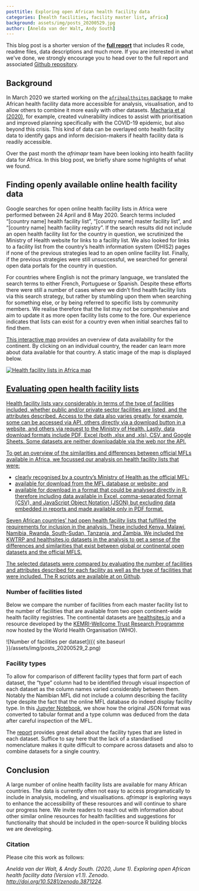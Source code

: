 ```yaml
---
posttitle: Exploring open African health facility data
categories: [health facilities, facility master list, africa]
background: assets/img/posts_20200529.jpg
author: [Anelda van der Walt, Andy South]
---
```


This blog post is a shorter version of the **[full report](https://rpubs.com/anelda/african-mfls)** that includes R code, readme files, data descriptions and much more. If you are interested in what we've done, we strongly encourage you to head over to the full report and associated [Github repository](https://github.com/anelda/african-open-mfls/). 

## Background
In March 2020 we started working on the [`afrihealthsites` package](http://afrimapr.org/code) to make African health facility data more accessible for analysis, visualisation, and to allow others to combine it more easily with other datasets. [Macharia et al (2020)](https://www.medrxiv.org/content/10.1101/2020.05.27.20113803v1), for example, created vulnerability indices to assist with prioritisation and improved planning specifically with the COVID-19 epidemic, but also beyond this crisis. This kind of data can be overlayed onto health facility data to identify gaps and inform decision-makers if health facility data is readily accessible.

Over the past month the _afrimapr_ team have been looking into health facility data for Africa. In this blog post, we briefly share some highlights of what we found.

## Finding openly available online health facility data

Google searches for open online health facility lists in Africa were performed between 24 April and 8 May 2020. Search terms included “[country name] health facility list”, “[country name] master facility list”, and “[country name] health facility registry”. If the search results did not include an open health facility list for the country in question, we scrutinized the Ministry of Health website for links to a facility list. We also looked for links to a facility list from the country’s health information system (DHIS2) pages if none of the previous strategies lead to an open online facility list. Finally, if the previous strategies were still unsuccessful, we searched for general open data portals for the country in question.

For countries where English is not the primary language, we translated the search terms to either French, Portuguese or Spanish. Despite these efforts there were still a number of cases where we didn’t find health facility lists via this search strategy, but rather by stumbling upon them when searching for something else, or by being referred to specific lists by community members. We realise therefore that the list may not be comprehensive and aim to update it as more open facility lists come to the fore. Our experience indicates that lists can exist for a country even when initial searches fail to find them.

[This interactive map](https://rpubs.com/anelda/health-facility-lists-africa-map) provides an overview of data availability for the continent. By clicking on an individual country, the reader can learn more about data available for that country. A static image of the map is displayed below.

<a href="https://rpubs.com/anelda/health-facility-lists-africa-map"><img src="{{ site.baseurl }}/assets/img/posts_20200529_1.png" alt="Health facility lists in Africa map">


## Evaluating open health facility lists 

Health facility lists vary considerably in terms of the type of facilities included, whether public and/or private sector facilities are listed, and the attributes described. Access to the data also varies greatly, for example, some can be accessed via API, others directly via a download button in a website, and others via request to the Ministry of Health. Lastly, data download formats include PDF, Excel (both .xlsx and .xls), CSV, and Google Sheets. Some datasets are neither downloadable via the web nor the API. 

To get an overview of the similarities and differences between official MFLs available in Africa, we focussed our analysis on health facility lists that were:

- clearly recognised by a country’s Ministry of Health as the official MFL;
- available for download from the MFL database or website; and
- available for download in a format that could be analysed directly in R, therefore including data available in Excel, comma-separated format (CSV), and JavaScript Object Notation (JSON) but excluding data embedded in reports and made available only in PDF format.

Seven African countries’ had open health facility lists that fulfilled the requirements for inclusion in the analysis. These included Kenya, Malawi, Namibia, Rwanda, South-Sudan, Tanzania, and Zambia. We included the KWTRP and healthsites.io datasets in the analysis to get a sense of the differences and similarities that exist between global or continental open datasets and the official MFLS.

The selected datasets were compared by evaluating the number of facilities and attributes described for each facility as well as the type of facilities that were included. The R scripts are available at on [Github](https://github.com/anelda/african_open_mfls/).

### Number of facilities listed

Below we compare the number of facilities from each master facility list to the number of facilities that are available from two open continent-wide health facility registries. The continental datasets are [healthsites.io](https://healthsites.io/) and a resource developed by the [KEMRI-Wellcome Trust Research Programme](https://pubmed.ncbi.nlm.nih.gov/31346183/) now hosted by the World Health Organisation (WHO).

![Number of facilities per dataset]({{ site.baseurl }}/assets/img/posts_20200529_2.png)

### Facility types

To allow for comparison of different facility types that form part of each dataset, the “type” column had to be identified through visual inspection of each dataset as the column names varied considerably between them. Notably the Namibian MFL did not include a column describing the facility type despite the fact that the online MFL database do indeed display facility type. In this [Jupyter Notebook](https://github.com/anelda/african-open-mfls/blob/master/python_notebooks/namibia_mfl_convert.ipynb), we show how the original JSON format was converted to tabular format and a type column was deduced from the data after careful inspection of the MFL.

The [report](https://rpubs.com/anelda/african-mfls) provides great detail about the facility types that are listed in each dataset. Suffice to say here that the lack of a standardised nomenclature makes it quite difficult to compare across datasets and also to combine datasets for a single country.

## Conclusion

A large number of online health facility lists are available for many African countries. The data is currently often not easy to access programatically to include in analysis, modeling, and visualisations. _afrimapr_ is exploring ways to enhance the accessibility of these resources and will continue to share our progress here.  We invite readers to reach out with information about other similar online resources for health facilities and suggestions for functionality that should be included in the open-source R building blocks we are developing.

### Citation

Please cite this work as follows:

_Anelda van der Walt, & Andy South. (2020, June 1). Exploring open African health facility data (Version v1.1). Zenodo. http://doi.org/10.5281/zenodo.3871224._
